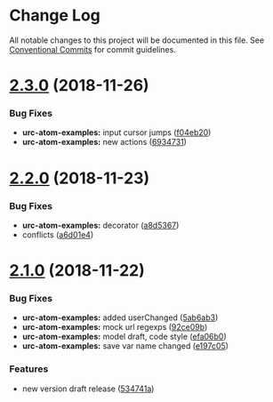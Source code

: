 # Change Log

All notable changes to this project will be documented in this file.
See [Conventional Commits](https://conventionalcommits.org) for commit guidelines.

# [2.3.0](https://github.com/zerkalica/urc-atom/compare/v2.2.0...v2.3.0) (2018-11-26)


### Bug Fixes

* **urc-atom-examples:** input cursor jumps ([f04eb20](https://github.com/zerkalica/urc-atom/commit/f04eb20))
* **urc-atom-examples:** new actions ([6934731](https://github.com/zerkalica/urc-atom/commit/6934731))





# [2.2.0](https://github.com/zerkalica/urc-atom/compare/v2.1.0...v2.2.0) (2018-11-23)


### Bug Fixes

* **urc-atom-examples:** decorator ([a8d5367](https://github.com/zerkalica/urc-atom/commit/a8d5367))
* conflicts ([a6d01e4](https://github.com/zerkalica/urc-atom/commit/a6d01e4))





# [2.1.0](https://github.com/zerkalica/urc-atom/compare/v1.0.8...v2.1.0) (2018-11-22)


### Bug Fixes

* **urc-atom-examples:** added userChanged ([5ab6ab3](https://github.com/zerkalica/urc-atom/commit/5ab6ab3))
* **urc-atom-examples:** mock url regexps ([92ce09b](https://github.com/zerkalica/urc-atom/commit/92ce09b))
* **urc-atom-examples:** model draft, code style ([efa06b0](https://github.com/zerkalica/urc-atom/commit/efa06b0))
* **urc-atom-examples:** save var name changed ([e197c05](https://github.com/zerkalica/urc-atom/commit/e197c05))


### Features

* new version draft release ([534741a](https://github.com/zerkalica/urc-atom/commit/534741a))
